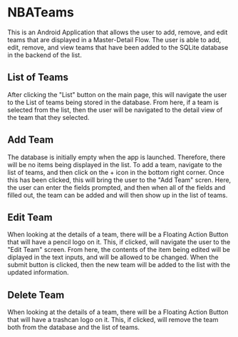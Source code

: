 # NBATeams

This is an Android Application that allows the user to add, remove, and edit teams that are displayed in a Master-Detail Flow. The user is able to add, edit, remove, and  view teams that have been added to the SQLite database in the backend of the list. 

## List of Teams

After clicking the "List" button on the main page, this will navigate the user to the List of teams being stored in the database. From here, if a team is selected from the list, then the user will be navigated to the detail view of the team that they selected. 

## Add Team

The database is initially empty when the app is launched. Therefore, there will be no items being displayed in the list. To add a team, navigate to the list of teams, and then click on the + icon in the bottom right corner. Once this has been clicked, this will bring the user to the "Add Team" scren. Here, the user can enter the fields prompted, and then when all of the fields and filled out, the team can be added and will then show up in the list of teams.

## Edit Team

When looking at the details of a team, there will be a Floating Action Button that will have a pencil logo on it. This, if clicked, will navigate the user to the "Edit Team" screen. From here, the contents of the item being edited will be diplayed in the text inputs, and will be allowed to be changed. When the submit button is clicked, then the new team will be added to the list with the updated information.

## Delete Team

When looking at the details of a team, there will be a Floating Action Button that will have a trashcan logo on it. This, if clicked, will remove the team both from the database and the list of teams. 




